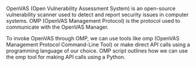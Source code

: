 OpenVAS (Open Vulnerability Assessment System) is an open-source vulnerability scanner used to detect and report security issues in computer systems. OMP (OpenVAS Management Protocol) is the protocol used to communicate with the OpenVAS Manager.

To invoke OpenVAS through OMP, we can use tools like omp (OpenVAS Management Protocol Command-Line Tool) or make direct API calls using a programming language of our choice. OMP script outlines how we can use the omp tool for making API calls using a Python.
